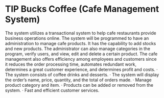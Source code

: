 # TIP Bucks Coffee (Cafe Management System)

<p>
  The system utilizes a transactional system to help cafe restaurants provide business operations online. The system will be programmed to have an administration to manage cafe products. It has the capability to add stocks and new products. The administrator can also manage categories in the program, verify users, and view, edit and delete a certain product. The cafe management also offers efficiency among employees and customers since it reduces the order processing time, automates redundant work, determines a great customer experience, and determines profit and costs. 
·         The system consists of coffee drinks and desserts.
·         The system will display the order’s name, price, quantity, and the total of orders made.
·         Manage product category and item.
·         Products can be added or removed from the system.
·         Fast and efficient customer services.
</p>

